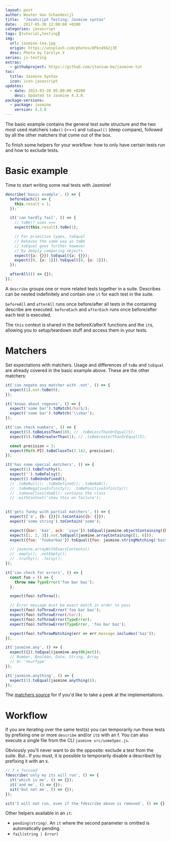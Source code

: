 ```yaml
---
layout: post
author: Wouter Van Schandevijl
title:  "JavaScript Testing: Jasmine syntax"
date:   2017-05-30 12:00:00 +0200
categories: javascript
tags: [tutorial,testing]
img:
  url: jasmine-tea.jpg
  origin: https://unsplash.com/photos/dPkn4562j3E
  desc: Photo by Carolyn V
series: js-testing
extras:
  - githubproject: https://github.com/itenium-be/jasmine-tut
toc:
  title: Jasmine Syntax
  icon: icon-javascript
updates:
  - date: 2023-03-28 05:00:00 +0200
    desc: Updated to Jasmine 4.3.0.
package-versions:
  - package: jasmine
    version: 4.3.0
---
```


The basic example contains the general test suite structure and the 
two most used matchers `toBe()` (===) and `toEqual()` (deep compare),
followed by all the other matchers that come out of the box.

To finish some helpers for your workflow: how to only have certain
tests run and how to exclude tests.

<!--more-->

# Basic example

Time to start writing some real tests with Jasmine!

```js
describe('basic example', () => {
  beforeEach(() => {
    this.result = 1;
  });

  it('can hardly fail', () => {
    // toBe() uses ===
    expect(this.result).toBe(1);

    // For primitive types, toEqual
    // behaves the same way as toBe
    // toEqual goes further however
    // by deeply comparing objects.
    expect({a: {}}).toEqual({a: {}});
    expect([0, {a: 1}]).toEqual([0, {a: 1}]);
  });

  afterAll(() => {});
});
```

A `describe` groups one or more related tests together in a suite. Describes can be nested indefinitely
and contain one `it` for each test in the suite.

`beforeAll` and `afterAll` runs once before/after all tests in the containing describe are executed.
`beforeEach` and `afterEach` runs once before/after each test is executed.

The `this` context is shared in the beforeX/afterX functions and the `it`s, allowing you to setup/teardown stuff
and access them in your tests.




# Matchers

Set expectations with matchers. Usage and differences of `toBe` and `toEqual` are already covered
in the basic example above. These are the other matchers:

```js
it('can negate any matcher with .not', () => {
  expect(1).not.toBe(0);
});

it('knows about regexes', () => {
  expect('some bar').toMatch(/bar$/);
  expect('some bar').toMatch('\\sbar');
});

it('can check numbers', () => {
  expect(5).toBeLessThan(10); // .toBeLessThanOrEqual(5);
  expect(5).toBeGreaterThan(1); // .toBeGreaterThanOrEqual(5);

  const precision = 3;
  expect(Math.PI).toBeCloseTo(3.142, precision);
});

it('has some special matchers', () => {
  expect(1).toBeTruthy();
  expect('').toBeFalsy();
  expect().toBeUndefined();
  // .toBeNull(); .toBeDefined(); .toBeNaN();
  // .toBeNegativeInfinity(); .toBePositiveInfinity();
  // .toHaveClass(domEl): contains the class
  // .withContext('show this on failure');
  

it('gets funky with partial matchers', () => {
  expect(['a', {b: {}}]).toContain({b: {}});
  expect('some string').toContain('some');

  expect({bar: 'baz', ack: 'yaye'}).toEqual(jasmine.objectContaining({bar: 'baz'}));
  expect([1, 2, 3]).not.toEqual(jasmine.arrayContaining([1, 6]));
  expect({foo: 'foobarbaz'}).toEqual({foo: jasmine.stringMatching('baz$')});

  // jasmine.arrayWithExactContents()
  // .empty(); .notEmpty();
  // .truthy(); .falsy();
});

it('can check for errors', () => {
  const foo = () => {
    throw new TypeError('foo bar baz');
  };

  expect(foo).toThrow();

  // Error message must be exact match in order to pass
  expect(foo).toThrowError('foo bar baz');
  expect(foo).toThrowError(/bar/);
  expect(foo).toThrowError(TypeError);
  expect(foo).toThrowError(TypeError, 'foo bar baz');

  expect(foo).toThrowMatching(err => err.message.includes('baz'));
});

it('jasmine.any', () => {
  expect({}).toEqual(jasmine.any(Object));
  // Number, Boolean, Date, String, Array
  // Or 'YourType'
});

it('jasmine.anything', () => {
  expect(1).toEqual(jasmine.anything());
});
```

The [matchers source][jasmine-matchers] for if you'd like to take a peek at the implementations.




# Workflow

If you are iterating over the same test(s) you can temporarily run these tests by prefixing
one or more `describe` and/or `it`s with an f.
You can also execute a single file from the CLI `jasmine src/someSpec.js`.

Obviously you'll never want to do the opposite: exclude a test from the suite. But.. If you must, it is possible
to temporarily disable a describe/it by prefixing it with an x.

```js
// f = focused
fdescribe('only my its will run', () => {
  it('which is me', () => {});
  it('and me', () => {});
  xit('but not me', () => {});
});

xit('I will not run, even if the fdescribe above is removed', () => {});
```

Other helpers available in an `it`:
- `pending(string)`. An `it` where the second parameter is omitted is automatically pending.
- `fail(string | Error)`



[jasmine-matchers]: https://github.com/jasmine/jasmine/blob/main/src/core/matchers
